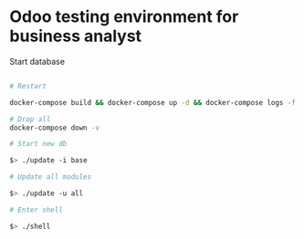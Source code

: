 # Odoo testing environment for business analyst

Start database

```bash

# Restart

docker-compose build && docker-compose up -d && docker-compose logs -f

# Drop all
docker-compose down -v

# Start new db

$> ./update -i base

# Update all modules

$> ./update -u all

# Enter shell

$> ./shell
```